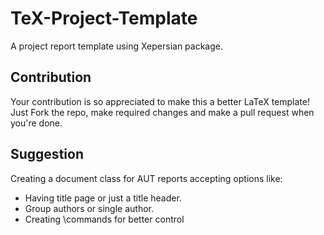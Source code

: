 # TeX-Project-Template

A project report template using Xepersian package.

## Contribution

Your contribution is so appreciated to make this a better LaTeX template! Just Fork the repo, make required changes and make a pull request when you're done.

## Suggestion

Creating a document class for AUT reports accepting options like:

* Having title page or just a title header.
* Group authors or single author.
* Creating \commands for better control
